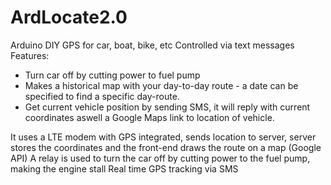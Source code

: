 # ArdLocate2.0
 Arduino DIY GPS for car, boat, bike, etc
 Controlled via text messages
 Features:
 - Turn car off by cutting power to fuel pump
 - Makes a historical map with your day-to-day route - a date can be specified to find a specific day-route.
 - Get current vehicle position by sending SMS, it will reply with current coordinates aswell a Google Maps link to location of vehicle.

It uses a LTE modem with GPS integrated, sends location to server, server stores the coordinates and the front-end draws the route on a map (Google API)
A relay is used to turn the car off by cutting power to the fuel pump, making the engine stall
Real time GPS tracking via SMS 
